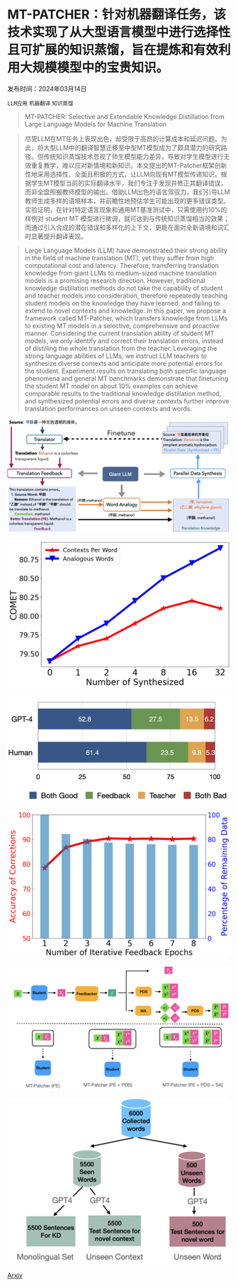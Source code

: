 # MT-PATCHER：针对机器翻译任务，该技术实现了从大型语言模型中进行选择性且可扩展的知识蒸馏，旨在提炼和有效利用大规模模型中的宝贵知识。

发布时间：2024年03月14日

`LLM应用` `机器翻译` `知识蒸馏`

> MT-PATCHER: Selective and Extendable Knowledge Distillation from Large Language Models for Machine Translation

> 尽管LLM在MT任务上表现出色，却受限于高昂的计算成本和延迟问题。为此，将大型LLM中的翻译智慧迁移至中型MT模型成为了颇具潜力的研究路径。但传统知识蒸馏技术忽视了师生模型能力差异，导致对学生模型进行无效重复教学，难以应对新情境和新知识。本文提出的MT-Patcher框架创新性地采用选择性、全面且积极的方式，让LLM向现有MT模型传递知识。根据学生MT模型当前的实际翻译水平，我们专注于发现并修正其翻译错误，而非全盘照搬教师模型的输出。借助LLM出色的语言驾驭力，我们引导LLM教师生成多样的语境样本，并前瞻性地预估学生可能出现的更多错误类型。实验证明，在针对特定语言现象和通用MT基准测试中，只需使用约10%的样例对 student MT 模型进行微调，就可达到与传统知识蒸馏相当的效果；而通过引入合成的潜在错误和多样化的上下文，更能在面对全新语境和词汇时显著提升翻译表现。

> Large Language Models (LLM) have demonstrated their strong ability in the field of machine translation (MT), yet they suffer from high computational cost and latency. Therefore, transferring translation knowledge from giant LLMs to medium-sized machine translation models is a promising research direction. However, traditional knowledge distillation methods do not take the capability of student and teacher models into consideration, therefore repeatedly teaching student models on the knowledge they have learned, and failing to extend to novel contexts and knowledge. In this paper, we propose a framework called MT-Patcher, which transfers knowledge from LLMs to existing MT models in a selective, comprehensive and proactive manner. Considering the current translation ability of student MT models, we only identify and correct their translation errors, instead of distilling the whole translation from the teacher. Leveraging the strong language abilities of LLMs, we instruct LLM teachers to synthesize diverse contexts and anticipate more potential errors for the student. Experiment results on translating both specific language phenomena and general MT benchmarks demonstrate that finetuning the student MT model on about 10% examples can achieve comparable results to the traditional knowledge distillation method, and synthesized potential errors and diverse contexts further improve translation performances on unseen contexts and words.

![MT-PATCHER：针对机器翻译任务，该技术实现了从大型语言模型中进行选择性且可扩展的知识蒸馏，旨在提炼和有效利用大规模模型中的宝贵知识。](../../../paper_images/2403.09522/arch.png)

![MT-PATCHER：针对机器翻译任务，该技术实现了从大型语言模型中进行选择性且可扩展的知识蒸馏，旨在提炼和有效利用大规模模型中的宝贵知识。](../../../paper_images/2403.09522/scaling.png)

![MT-PATCHER：针对机器翻译任务，该技术实现了从大型语言模型中进行选择性且可扩展的知识蒸馏，旨在提炼和有效利用大规模模型中的宝贵知识。](../../../paper_images/2403.09522/dg_vs_feedback.png)

![MT-PATCHER：针对机器翻译任务，该技术实现了从大型语言模型中进行选择性且可扩展的知识蒸馏，旨在提炼和有效利用大规模模型中的宝贵知识。](../../../paper_images/2403.09522/iterative_feedback.png)

![MT-PATCHER：针对机器翻译任务，该技术实现了从大型语言模型中进行选择性且可扩展的知识蒸馏，旨在提炼和有效利用大规模模型中的宝贵知识。](../../../paper_images/2403.09522/variants.png)

![MT-PATCHER：针对机器翻译任务，该技术实现了从大型语言模型中进行选择性且可扩展的知识蒸馏，旨在提炼和有效利用大规模模型中的宝贵知识。](../../../paper_images/2403.09522/testset_flowchart.png)

[Arxiv](https://arxiv.org/abs/2403.09522)